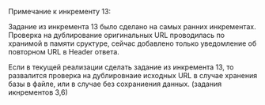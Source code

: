 Примечание к инкременту 13:

Задание из инкремента 13 было сделано на самых ранних инкрементах. 
Проверка на дублирование оригинальных URL проводилась по хранимой в памяти сруктуре,
сейчас добавлено только уведомление об повторном URL  в Header ответа.

Если в текущей реализации сделать задание из инкремента 13, то развалится проверка на
дублировнаие исходных URL в случае хранения базы в файле, или в случае без сохраниения данных.
(задания икнрементов 3,6)
